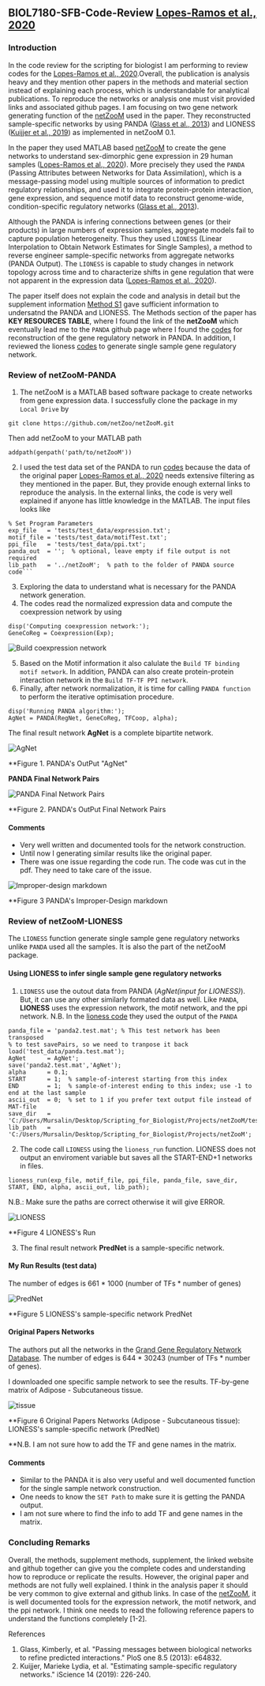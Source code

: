## BIOL7180-SFB-Code-Review [Lopes-Ramos et al., 2020](https://www.sciencedirect.com/science/article/pii/S2211124720307762)

### Introduction
In the code review for the scripting for biologist I am performing to review codes for the [Lopes-Ramos et al., 2020](https://www.sciencedirect.com/science/article/pii/S2211124720307762).Overall, the publication is analysis heavy and they mention other papers in the methods and material section instead of explaining each process, which is understandable for analytical publications. To reproduce the networks or analysis one must visit provided links and associated github pages. I am focusing on two gene network generating function of the [netZooM](https://github.com/netZoo/netZooM) used in the paper. They reconstructed sample-specific networks by using PANDA ([Glass et al., 2013](https://journals.plos.org/plosone/article?id=10.1371/journal.pone.0064832)) and LIONESS ([Kuijjer et al., 2019](https://www.sciencedirect.com/science/article/pii/S2589004219300872)) as implemented in netZooM 0.1. 

In the paper they used MATLAB based [netZooM](https://github.com/netZoo/netZooM) to create the gene networks to understand sex-dimorphic gene expression in 29 human samples ([Lopes-Ramos et al., 2020](https://www.sciencedirect.com/science/article/pii/S2211124720307762)). More precisely they used the `PANDA` (Passing Attributes between Networks for Data Assimilation), which is a message-passing model using multiple sources of information to predict regulatory relationships, and used it to integrate protein-protein interaction, gene expression, and sequence motif data to reconstruct genome-wide, condition-specific regulatory networks ([Glass et al., 2013](https://journals.plos.org/plosone/article?id=10.1371/journal.pone.0064832)). 

Although the PANDA is infering connections between genes (or their products) in large numbers of expression samples, aggregate models fail to capture population heterogeneity. Thus they used `LIONESS` (Linear Interpolation to Obtain Network Estimates for Single Samples), a method to reverse engineer sample-specific networks from aggregate networks (PANDA Output). The `LIONESS` is capable to study changes in network topology across time and to characterize shifts in gene regulation that were not apparent in the expression data ([Lopes-Ramos et al., 2020](https://www.sciencedirect.com/science/article/pii/S2211124720307762)).

The paper itself does not explain the code and analysis in detail but the supplement information [Method S1](https://www.cell.com/cms/10.1016/j.celrep.2020.107795/attachment/46ce2d26-cd81-4ad8-966b-7fcf26e3bd17/mmc1) gave sufficient information to undersatnd the PANDA and LIONESS. The Methods section of the paper has **KEY RESOURCES TABLE**, where I found the link of the **netZooM** which eventually lead me to the `PANDA` github page where I found the [codes](https://github.com/netZoo/netZooM/tree/master/tutorials/panda) for reconstruction of the gene regulatory network in PANDA. In addition, I reviewed the lioness [codes](https://github.com/netZoo/netZooM/blob/master/tutorials/lioness/lioness.pdf) to generate single sample gene regulatory network. 

### Review of netZooM-PANDA

1. The netZooM is a MATLAB based software package to create networks from gene expression data. I successfully clone the package in my `Local Drive` by 

```
git clone https://github.com/netZoo/netZooM.git
```

Then add netZooM to your MATLAB path
```
addpath(genpath('path/to/netZooM'))
```

2. I used the test data set of the PANDA to run [codes](https://github.com/netZoo/netZooM/tree/master/tutorials/panda) because the data of the original paper [Lopes-Ramos et al., 2020](https://www.sciencedirect.com/science/article/pii/S2211124720307762) needs extensive filtering as they mentioned in the paper. But, they provide enough external links to reproduce the analysis. In the external links, the code is very well explained if anyone has little knowledge in the MATLAB. The input files looks like

```
% Set Program Parameters
exp_file   = 'tests/test_data/expression.txt';
motif_file = 'tests/test_data/motifTest.txt';
ppi_file   = 'tests/test_data/ppi.txt';
panda_out  = '';  % optional, leave empty if file output is not required
lib_path   = '../netZooM';  % path to the folder of PANDA source code```
```

3. Exploring the data to understand what is necessary for the PANDA network generation. 
4. The codes read the normalized expression data and compute the coexpression network by using 

```
disp('Computing coexpression network:');
GeneCoReg = Coexpression(Exp);
```
![Build coexpression network](https://github.com/mursalinkhan0018/BIOL7180-SFB-Code-Review/blob/9072423e0dc2afafc9bd19a64c51ea8dcbad9f0a/PANDA-code-Expression-data.PNG)

5. Based on the Motif information it also calulate the `Build TF binding motif network`. In addition, PANDA can also create protein-protein interaction network in the `Build TF-TF PPI network`. 
6. Finally, after network normalization, it is time for calling `PANDA function` to perform the iterative optimisation procedure.
```
disp('Running PANDA algorithm:');
AgNet = PANDA(RegNet, GeneCoReg, TFCoop, alpha);
```

The final result network **AgNet** is a complete bipartite network.

![AgNet](https://github.com/mursalinkhan0018/BIOL7180-SFB-Code-Review/blob/a31d5fac568dd63b58cf09ba8c75162aba52cbdc/AgNet-PANDA.PNG)

**Figure 1. PANDA's OutPut "AgNet"

**PANDA Final Network Pairs**

![PANDA Final Network Pairs](https://github.com/mursalinkhan0018/BIOL7180-SFB-Code-Review/blob/7e444fdca57b0f13e313534a3c40d98b2908b19a/Panda-Final-Network-pairs.PNG)

**Figure 2. PANDA's OutPut Final Network Pairs

#### Comments

- Very well written and documented tools for the network construction.
- Until now I generating similar results like the original paper.
- There was one issue regarding the code run. The code was cut in the pdf. They need to take care of the issue.

![Improper-design markdown](https://github.com/mursalinkhan0018/BIOL7180-SFB-Code-Review/blob/9072423e0dc2afafc9bd19a64c51ea8dcbad9f0a/PANDA-code-cut.PNG)
  
**Figure 3 PANDA's Improper-Design markdown

### Review of netZooM-LIONESS

The `LIONESS` function generate single sample gene regulatory networks unlike `PANDA` used all the samples. It is also the part of the netZooM package.  

#### Using LIONESS to infer single sample gene regulatory networks

1. `LIONESS` use the outout data from PANDA (*AgNet(input for LIONESS)*). But, it can use any other similarly formated data as well. Like `PANDA`, **LIONESS** uses the expression network, the motif network, and the ppi network. N.B. In the [lioness code](https://github.com/netZoo/netZooM/blob/master/tutorials/lioness/lioness.pdf) they used the output of the `PANDA`

```
panda_file = 'panda2.test.mat'; % This test network has been transposed
% to test savePairs, so we need to tranpose it back
load('test_data/panda.test.mat');
AgNet      = AgNet';
save('panda2.test.mat','AgNet');
alpha      = 0.1;
START      = 1;  % sample-of-interest starting from this index
END        = 1;  % sample-of-interest ending to this index; use -1 to end at the last sample
ascii_out  = 0;  % set to 1 if you prefer text output file instead of MAT-file
save_dir   = 'C:/Users/Mursalin/Desktop/Scripting_for_Biologist/Projects/netZooM/tests/test_data';
lib_path   = 'C:/Users/Mursalin/Desktop/Scripting_for_Biologist/Projects/netZooM';
```

2. The code call `LIONESS` using the `lioness_run` function. LIONESS does not output an enviroment variable but saves all the START-END+1 networks in files.

```
lioness_run(exp_file, motif_file, ppi_file, panda_file, save_dir, START, END, alpha, ascii_out, lib_path);
```
N.B.: Make sure the paths are correct otherwise it will give ERROR.

![LIONESS](https://github.com/mursalinkhan0018/BIOL7180-SFB-Code-Review/blob/2ff3e09d53e7d4916997bd0153028cb5c2f50255/LIONESS-Run.PNG)

**Figure 4 LIONESS's Run 



3. The final result network **PredNet** is a sample-specific network.
#### My Run Results (test data)

The number of edges is 661 * 1000 (number of TFs * number of genes)

![PredNet](https://github.com/mursalinkhan0018/BIOL7180-SFB-Code-Review/blob/96ab1c9693c761b55eb65611001b0526b07eaa65/PredNet-LIONESS.PNG)

**Figure 5 LIONESS's sample-specific network PredNet


#### Original Papers Networks 
The authors put all the networks in the [Grand Gene Regulatory Network Database](https://grand.networkmedicine.org/tissues/). The number of edges is 644 * 30243 (number of TFs * number of genes). 

I downloaded one specific sample network to see the results. TF-by-gene matrix of Adipose - Subcutaneous tissue.

![tissue](https://github.com/mursalinkhan0018/BIOL7180-SFB-Code-Review/blob/3788053d6e769dcd2daf1a7953cf4ee68d260b15/Original%20Paper%20Nerworks.PNG)

**Figure 6 Original Papers Networks (Adipose - Subcutaneous tissue): LIONESS's sample-specific network (PredNet)

**N.B. I am not sure how to add the TF and gene names in the matrix.

#### Comments

- Similar to the PANDA it is also very useful and well documented function for the single sample network construction.
- One needs to know the `SET Path` to make sure it is getting the PANDA output.
- I am not sure where to find the info to add TF and gene names in the matrix.

### Concluding Remarks

Overall, the methods, supplement methods, supplement, the linked website and github together can give you the complete codes and understanding how to reproduce or replicate the results. However, the original paper and methods are not fully well explained. I think in the analysis paper it should be very common to give external and github links. In case of the [netZooM](https://github.com/netZoo/netZooM), it is well documented tools for the expression network, the motif network, and the ppi network. I think one needs to read the following reference papers to understand the functions completely [1-2].

References

1. Glass, Kimberly, et al. "Passing messages between biological networks to refine predicted interactions." PloS one 8.5 (2013): e64832.
2. Kuijjer, Marieke Lydia, et al. "Estimating sample-specific regulatory networks." iScience 14 (2019): 226-240.


